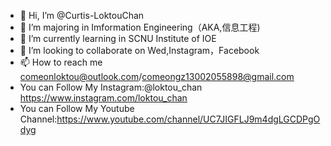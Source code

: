 - 👋 Hi, I’m @Curtis-LoktouChan
- 👀 I’m majoring in Imformation Engineering（AKA,信息工程)
- 🌱 I’m currently learning in SCNU Institute of IOE
- 💞️ I’m looking to collaborate on Wed,Instagram，Facebook
- 📫 How to reach me comeonloktou@outlook.com/comeongz13002055898@gmail.com
- You can Follow My Instagram:@loktou_chan    https://www.instagram.com/loktou_chan
- You can Follow My Youtube Channel:https://www.youtube.com/channel/UC7JIGFLJ9m4dgLGCDPgOdyg


<!---
Curtis-LoktouChan/Curtis-LoktouChan is a ✨ special ✨ repository because its `README.md` (this file) appears on your GitHub profile.
You can click the Preview link to take a look at your changes.
--->
